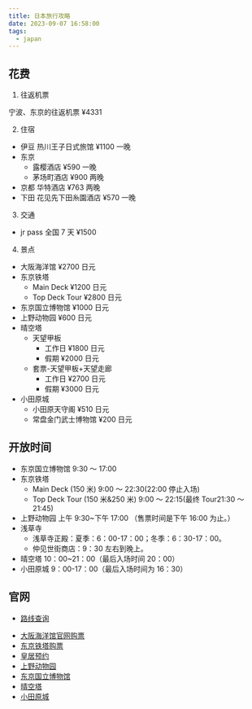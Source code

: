 ```yaml
---
title: 日本旅行攻略
date: 2023-09-07 16:58:00
tags:
  - japan
---
```


## 花费

1. 往返机票

宁波、东京的往返机票 ¥4331

2. 住宿

- 伊豆 热川王子日式旅馆 ¥1100 一晚
- 东京
  - 露樱酒店 ¥590 一晚
  - 茅场町酒店 ¥900 两晚
- 京都 华特酒店 ¥763 两晚
- 下田 花见先下田糸園酒店 ¥570 一晚

3. 交通

- jr pass 全国 7 天 ¥1500

4. 景点

- 大阪海洋馆 ¥2700 日元
- 东京铁塔
  - Main Deck ¥1200 日元
  - Top Deck Tour ¥2800 日元
- 东京国立博物馆 ¥1000 日元
- 上野动物园 ¥600 日元
- 晴空塔
  - 天望甲板
    - 工作日 ¥1800 日元
    - 假期 ¥2000 日元
  - 套票-天望甲板+天望走廊
    - 工作日 ¥2700 日元
    - 假期 ¥3000 日元
- 小田原城
  - 小田原天守阁 ¥510 日元
  - 常盘金门武士博物馆 ¥200 日元

## 开放时间

- 东京国立博物馆 9:30 ～ 17:00
- 东京铁塔
  - Main Deck (150 米) 9:00 ～ 22:30(22:00 停止入场)
  - Top Deck Tour (150 米&250 米) 9:00 ～ 22:15(最终 Tour21:30 ～ 21:45)
- 上野动物园 上午 9:30~下午 17:00 （售票时间是下午 16:00 为止。）
- 浅草寺
  - 浅草寺正殿：夏季：6：00-17：00；冬季：6：30-17：00。
  - 仲见世街商店：9：30 左右到晚上。
- 晴空塔 10：00~21：00（最后入场时间 20：00）
- 小田原城 9：00-17：00（最后入场时间为 16：30）

## 官网

- [路线查询](https://world.jorudan.co.jp/mln/zh-cn/?sub_lang=nosub)

* [大阪海洋馆官网购票](https://www.kaiyukan.com/language/chinese_traditional/ticket.html)
* [东京铁塔购票](https://www.tokyotower.co.jp/cn/price/)
* [皇居预约](https://sankan.kunaicho.go.jp/multilingual/information.html#sankan1)
* [上野动物园](https://www.tokyo-zoo.net/chinese/ueno/index.html)
* [东京国立博物馆](https://www.tnm.jp/modules/r_free_page/index.php?id=113#ticket)
* [晴空塔](https://www.tokyo-skytree.jp/)
* [小田原城](https://odawaracastle.com/news/kaikanjokyo.html)
